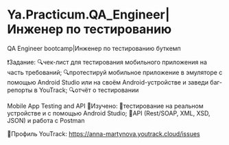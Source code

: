 # Ya.Practicum.QA_Engineer|Инженер по тестированию
QA Engineer bootcamp|Инженер по тестированию буткемп

❗️Задание:
  🔍чек-лист для тестирования мобильного приложения на часть требований;
  🔍протестируй мобильное приложение в эмуляторе с помощью Android Studio или на своём Android-устройстве и заведи баг-репорты в YouTrack;
  🔍отчёт о тестировании

Mobile App Testing and API
      📍Изучено:
        📎тестирование на реальном устройстве и с помощью Android Studio;
        📎API (Rest/SOAP, XML, XSD, JSON) и работа с Postman

📌Профиль YouTrack: https://anna-martynova.youtrack.cloud/issues